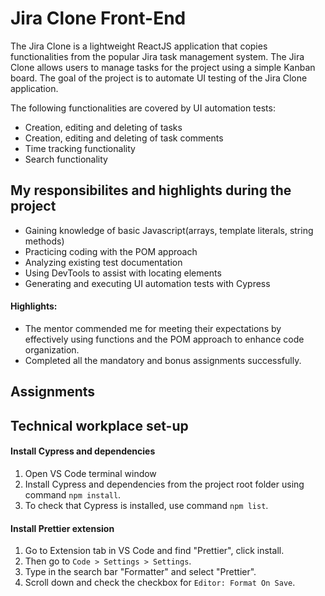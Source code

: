 # Jira Clone Front-End
The Jira Clone is a lightweight ReactJS application that copies functionalities from the popular Jira task management system. The Jira Clone allows users to manage tasks for the project using a simple Kanban board. The goal of the project is to automate UI testing of the Jira Clone application. 

The following functionalities are covered by UI automation tests:
* Creation, editing and deleting of tasks
* Creation, editing and deleting of task comments
* Time tracking functionality
* Search functionality
## My responsibilites and highlights during the project
* Gaining knowledge of basic Javascript(arrays, template literals, string methods)
* Practicing coding with the POM approach
* Analyzing existing test documentation
* Using DevTools to assist with locating elements
* Generating and executing UI automation tests with Cypress
#### Highlights:
* The mentor commended me for meeting their expectations by effectively using functions and the POM approach to enhance code organization.
* Completed all the mandatory and bonus assignments successfully.

## Assignments





## Technical workplace set-up
#### Install Cypress and dependencies
1. Open VS Code terminal window
2. Install Cypress and dependencies from the project root folder using command `npm install`.
3. To check that Cypress is installed, use command `npm list`.
#### Install Prettier extension
1. Go to Extension tab in VS Code and find "Prettier", click install.
2. Then go to `Code > Settings > Settings`.
3. Type in the search bar "Formatter" and select "Prettier".
4. Scroll down and check the checkbox for `Editor: Format On Save`.
